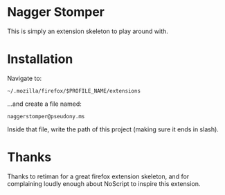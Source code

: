 Nagger Stomper
============
This is simply an extension skeleton to play around with.

Installation
============
Navigate to:

    ~/.mozilla/firefox/$PROFILE_NAME/extensions

...and create a file named:

    naggerstomper@pseudony.ms

Inside that file, write the path of this project (making sure it ends in slash).

Thanks
======

Thanks to retiman for a great firefox extension skeleton, and for complaining loudly enough about NoScript to inspire this extension.

